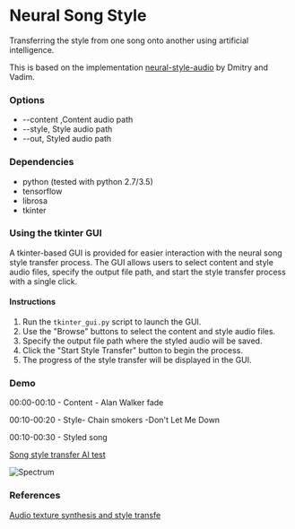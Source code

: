 # Neural Song Style
Transferring the style from one song onto another using artificial intelligence.

This is based on the implementation [neural-style-audio](https://github.com/DmitryUlyanov/neural-style-audio-tf) by Dmitry and Vadim.

### Options
 - --content ,Content audio path
 - --style, Style audio path
 - --out,   Styled audio path

### Dependencies
- python (tested with python 2.7/3.5)
- tensorflow
- librosa
- tkinter

### Using the tkinter GUI
A tkinter-based GUI is provided for easier interaction with the neural song style transfer process. The GUI allows users to select content and style audio files, specify the output file path, and start the style transfer process with a single click.

#### Instructions
1. Run the `tkinter_gui.py` script to launch the GUI.
2. Use the "Browse" buttons to select the content and style audio files.
3. Specify the output file path where the styled audio will be saved.
4. Click the "Start Style Transfer" button to begin the process.
5. The progress of the style transfer will be displayed in the GUI.

### Demo 

00:00-00:10 - Content - Alan Walker fade

00:10-00:20 - Style- Chain smokers -Don't Let Me Down

00:10-00:30 - Styled song

[Song style transfer AI test](https://www.youtube.com/watch?v=iUujo7i6P3w)

![Spectrum](https://raw.githubusercontent.com/rupeshs/neuralsongstyle/master/plots/spectrum.jpg "Spectrum")

### References
[Audio texture synthesis and style transfe](http://dmitryulyanov.github.io/audio-texture-synthesis-and-style-transfer/)

